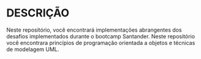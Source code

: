 <h1>DESCRIÇÃO</h1>
Neste repositório, você encontrará implementações abrangentes dos desafios implementados durante o bootcamp Santander. Neste repositório você encontrara princípios de programação orientada a objetos e técnicas de modelagem UML.
